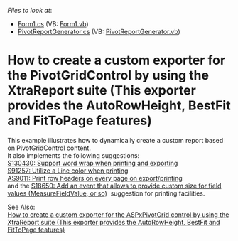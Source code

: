 <!-- default file list -->
*Files to look at*:

* [Form1.cs](./CS/Report_at_Runtime/Form1.cs) (VB: [Form1.vb](./VB/Report_at_Runtime/Form1.vb))
* [PivotReportGenerator.cs](./CS/Report_at_Runtime/PivotReportGenerator.cs) (VB: [PivotReportGenerator.vb](./VB/Report_at_Runtime/PivotReportGenerator.vb))
<!-- default file list end -->
# How to create a custom exporter for the PivotGridControl by using the XtraReport suite (This exporter provides the AutoRowHeight, BestFit and FitToPage features)


<p>This example illustrates how to dynamically create a custom report based on PivotGridControl content.<br /> It also implements the following suggestions:<br /><a href="https://www.devexpress.com/Support/Center/p/S130430">S130430: Support word wrap when printing and exporting</a><br /><a href="https://www.devexpress.com/Support/Center/p/S91257">S91257: Utilize a Line color when printing</a><br /><a href="https://www.devexpress.com/Support/Center/p/AS9011">AS9011: Print row headers on every page on export/printing</a><br />and the <a href="https://www.devexpress.com/Support/Center/p/S18650">S18650: Add an event that allows to provide custom size for field values (MeasureFieldValue, or so)</a>  suggestion for printing facilities.</p>
<p>See Also:<br /> <a href="https://www.devexpress.com/Support/Center/p/E2686">How to create a custom exporter for the ASPxPivotGrid control by using the XtraReport suite (This exporter provides the AutoRowHeight, BestFit and FitToPage features)</a></p>

<br/>



